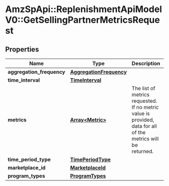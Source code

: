 # AmzSpApi::ReplenishmentApiModelV0::GetSellingPartnerMetricsRequest

## Properties
Name | Type | Description | Notes
------------ | ------------- | ------------- | -------------
**aggregation_frequency** | [**AggregationFrequency**](AggregationFrequency.md) |  | [optional] 
**time_interval** | [**TimeInterval**](TimeInterval.md) |  | 
**metrics** | [**Array&lt;Metric&gt;**](Metric.md) | The list of metrics requested. If no metric value is provided, data for all of the metrics will be returned. | [optional] 
**time_period_type** | [**TimePeriodType**](TimePeriodType.md) |  | 
**marketplace_id** | [**MarketplaceId**](MarketplaceId.md) |  | 
**program_types** | [**ProgramTypes**](ProgramTypes.md) |  | 

